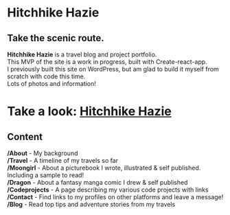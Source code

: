 # Hitchhike Hazie

## Take the scenic route.

**Hitchhike Hazie** is a travel blog and project portfolio.  
This MVP of the site is a work in progress, built with Create-react-app.  
I previously built this site on WordPress, but am glad to build it myself from scratch with code this time.  
Lots of photos and information!


# Take a look: <a href="https://hitchhikehazie.netlify.app">Hitchhike Hazie</a>




## Content

**/About** - My background  
**/Travel** - A timeline of my travels so far  
**/Moongirl** - About a picturebook I wrote, illustrated & self published. Including a sample to read!  
**/Dragon** - About a fantasy manga comic I drew & self published  
**/Codeprojects** - A page describing my various code projects with links  
**/Contact** - Find links to my profiles on other platforms and leave a message!
**/Blog** - Read top tips and adventure stories from my travels
